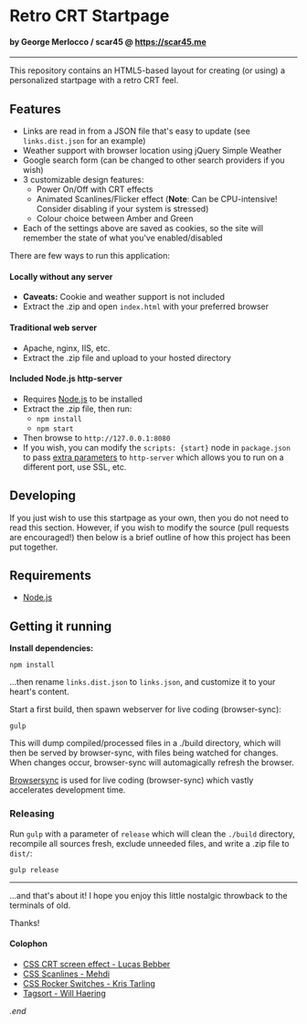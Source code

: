 # Retro CRT Startpage
#### by George Merlocco / scar45 @ https://scar45.me

---

This repository contains an HTML5-based layout for creating (or using) a personalized startpage with a retro CRT feel.

## Features

- Links are read in from a JSON file that's easy to update (see ```links.dist.json``` for an example)
- Weather support with browser location using jQuery Simple Weather
- Google search form (can be changed to other search providers if you wish)
- 3 customizable design features:
  - Power On/Off with CRT effects
  - Animated Scanlines/Flicker effect (**Note**: Can be CPU-intensive! Consider disabling if your system is stressed)
  - Colour choice between Amber and Green
- Each of the settings above are saved as cookies, so the site will remember the state of what you've enabled/disabled

There are few ways to run this application:

#### Locally without any server
 - **Caveats:** Cookie and weather support is not included
 - Extract the .zip and open ```index.html``` with your preferred browser

#### Traditional web server
 - Apache, nginx, IIS, etc.
 - Extract the .zip file and upload to your hosted directory
  
#### Included Node.js http-server
 - Requires  [Node.js](http://nodejs.org) to be installed
 - Extract the .zip file, then run:
   - ```npm install```
   - ```npm start```
 - Then browse to ```http://127.0.0.1:8080```
 - If you wish, you can modify the ```scripts: {start}``` node in ```package.json``` to pass [extra parameters](https://www.npmjs.com/package/http-server) to ```http-server``` which allows you to run on a different port, use SSL, etc.

## Developing

If you just wish to use this startpage as your own, then you do not need to read this section. However, if you wish to modify the source (pull requests are encouraged!) then below is a brief outline of how this project has been put together.

## Requirements

- [Node.js](http://nodejs.org)

## Getting it running

**Install dependencies:**
```
npm install
```
...then rename ```links.dist.json``` to ```links.json```, and customize it to your heart's content.

Start a first build, then spawn webserver for live coding (browser-sync):
```
gulp
```

This will dump compiled/processed files in a ./build directory, which will then be served by browser-sync, with files being watched for changes. When changes occur, browser-sync will automagically refresh the browser.

[Browsersync](http://www.browsersync.io) is used for live coding (browser-sync) which vastly accelerates development time.

### Releasing

Run ```gulp``` with a parameter of ```release``` which will clean the ```./build``` directory, recompile all sources fresh, exclude unneeded files, and write a .zip file to ```dist/```:

```
gulp release
```
---
...and that's about it! I hope you enjoy this little nostalgic throwback to the terminals of old.

Thanks!

#### Colophon

* [CSS CRT screen effect - Lucas Bebber](https://codepen.io/lbebber/pen/XJRdrV)
* [CSS Scanlines - Mehdi](https://codepen.io/meduzen/pen/zxbwRV)
* [CSS Rocker Switches - Kris Tarling](https://codepen.io/kristarling/pen/WwPovb)
* [Tagsort - Will Haering](https://github.com/wchaering/tagsort)

_.end_
